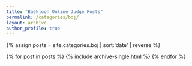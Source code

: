 ```yaml
---
title: "Baekjoon Online Judge Posts"
permalink: /categories/boj/
layout: archive
author_profile: true
---
```


{% assign posts = site.categories.boj | sort:'date' | reverse %}

{% for post in posts %}
    {% include archive-single.html %}
{% endfor %}
